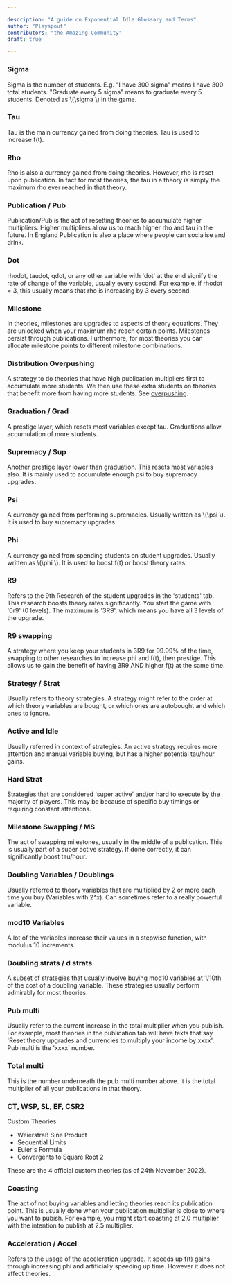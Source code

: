 ```yaml
---

description: "A guide on Exponential Idle Glossary and Terms"
author: "Playspout"
contributors: "the Amazing Community"
draft: true

---
```


### Sigma

Sigma is the number of students. E.g. "I have 300 sigma" means I have 300 total students. "Graduate every 5 sigma" means to graduate every 5 students. Denoted as \\(\sigma \\) in the game.

### Tau

Tau is the main currency gained from doing theories. Tau is used to increase f(t).

### Rho

Rho is also a currency gained from doing theories. However, rho is reset upon publication. In fact for most theories, the tau in a theory is simply the maximum rho ever reached in that theory.

### Publication / Pub

Publication/Pub is the act of resetting theories to accumulate higher multipliers. Higher multipliers allow us to reach higher rho and tau in the future. In England Publication is also a place where people can socialise and drink.

### Dot

rhodot, taudot, qdot, or any other variable with 'dot' at the end signify the rate of change of the variable, usually every second. For example, if rhodot = 3, this usually means that rho is increasing by 3 every second. 

### Milestone

In theories, milestones are upgrades to aspects of theory equations. They are unlocked when your maximum rho reach certain points. Milestones persist through publications. Furthermore, for most theories you can allocate milestone points to different milestone combinations. 

### Distribution Overpushing

A strategy to do theories that have high publication multipliers first to accumulate more students. We then use these extra students on theories that benefit more from having more students. See [overpushing](/guides/advanced-concepts/distribution-overpushing).

### Graduation / Grad

A prestige layer, which resets most variables except tau. Graduations allow accumulation of more students. 

### Supremacy / Sup

Another prestige layer lower than graduation. This resets most variables also. It is mainly used to accumulate enough psi to buy supremacy upgrades.

### Psi

A currency gained from performing supremacies. Usually written as \\(\psi \\). It is used to buy supremacy upgrades.

### Phi

A currency gained from spending students on student upgrades. Usually written as \\(\phi \\). It is used to boost f(t) or boost theory rates.

### R9

Refers to the 9th Research of the student upgrades in the 'students' tab. This research boosts theory rates significantly. You start the game with '0r9' (0 levels). The maximum is '3R9', which means you have all 3 levels of the upgrade.

### R9 swapping

A strategy where you keep your students in 3R9 for 99.99% of the time, swapping to other researches to increase phi and f(t), then prestige. This allows us to gain the benefit of having 3R9 AND higher f(t) at the same time. 

### Strategy / Strat

Usually refers to theory strategies. A strategy might refer to the order at which theory variables are bought, or which ones are autobought and which ones to ignore. 

### Active and Idle

Usually referred in context of strategies. An active strategy requires more attention and manual variable buying, but has a higher potential tau/hour gains. 

### Hard Strat

Strategies that are considered 'super active' and/or hard to execute by the majority of players. This may be because of specific buy timings or requiring constant attentions. 

### Milestone Swapping / MS

The act of swapping milestones, usually in the middle of a publication. This is usually part of a super active strategy. If done correctly, it can significantly boost tau/hour. 

### Doubling Variables / Doublings

Usually referred to theory variables that are multiplied by 2 or more each time you buy (Variables with 2^x). Can sometimes refer to a really powerful variable. 

### mod10 Variables

A lot of the variables increase their values in a stepwise function, with modulus 10 increments. 

### Doubling strats / d strats

A subset of strategies that usually involve buying mod10 variables at 1/10th of the cost of a doubling variable. These strategies usually perform admirably for most theories. 

### Pub multi

Usually refer to the current increase in the total multiplier when you publish. For example, most theories in the publication tab will have texts that say 'Reset theory upgrades and currencies to multiply your income by xxxx'. Pub multi is the 'xxxx' number.

### Total multi

This is the number underneath the pub multi number above. It is the total multiplier of all your publications in that theory. 

### CT, WSP, SL, EF, CSR2

Custom Theories
 - Weierstraß Sine Product
 - Sequential Limits
 - Euler's Formula
 - Convergents to Square Root 2

These are the 4 official custom theories (as of 24th November 2022).

### Coasting

The act of not buying variables and letting theories reach its publication point. This is usually done when your publication multiplier is close to where you want to pubish. For example, you might start coasting at 2.0 multiplier with the intention to publish at 2.5 multiplier. 

### Acceleration / Accel

Refers to the usage of the acceleration upgrade. It speeds up f(t) gains through increasing phi and artificially speeding up time. However it does not affect theories. 



